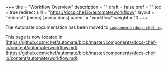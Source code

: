 +++
title = "Workflow Overview"
description = ""
draft = false
bref = ""
toc = true
redirect_url = "https://docs.chef.io/automate/workflow/"
layout = "redirect"
[menu]
  [menu.docs]
    parent = "workflow"
    weight = 10
+++

The Automate documentation has been moved to [`components/docs-chef-io`](https://github.com/chef/automate/blob/master/components/docs-chef-io/).

This page is now located in [https://github.com/chef/automate/blob/master/components/docs-chef-io/content/automate/workflow.md](https://github.com/chef/automate/blob/master/components/docs-chef-io/content/automate/workflow.md).
